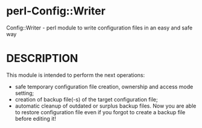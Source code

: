 # perl-Config::Writer
Config::Writer - perl module to write configuration files in an easy and safe way
# DESCRIPTION
This module is intended to perform the next operations:
* safe temporary configuration file creation, ownership and access mode setting;
* creation of backup file(-s) of the target configuration file;
* automatic cleanup of outdated or surplus backup files.
Now you are able to restore configuration file even if you forgot to create a backup file before editing it!
